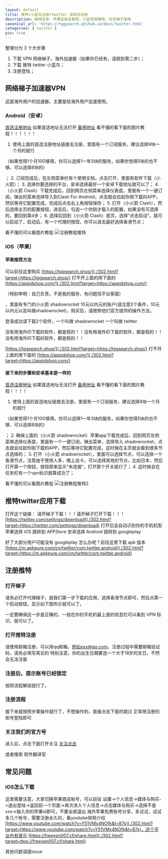 ```yaml
---
layout: default
title: 推特/小蓝鸟注册/twitter 该如何注册
description: 推特安卓、苹果安装全教程，小蓝视频推特，包含梯子使用
canonical_url: 'https://tggsearch.gtihub.io/docs/twitter.html'
categories: [ twitter ]
pin: true
---
```

整理分为 3 个大步骤
1. 下载 VPN 网络梯子，海外加速器（如果你已经有，请跳到第二步）；
2. 下载 推特 twitter 小蓝鸟；
3. 注册登陆；

## 网络梯子加速器VPN
这是海外用户的加速器，主要是给海外用户加速使用。
### Android（安卓）
[首选注册地址](./302.html?target=https://www.三毛机场.live/#/register?code=6xuhG85m)
如果首选地址无法打开
[备用地址](./302.html?target=https://www.三毛机场.live/#/register?code=6xuhG85m)
看不懂的看下面的图片教程！！！！！！
1. 使用上面的首选注册地址链接去注册，里面有一个订阅服务，建议选择9块一个月的就行 
<p class="red-text-word">（如果觉得1个月10G够用，你可以选择1一年3块的服务，如果你觉得5块的也不够，可以选择8块的）</p>
 ；
2. 订阅完成后，在左侧菜单栏有个使用文档，点击打开，里面有软件下载（小火箭）；
3. 选择你要选择的平台，安卓选择最好一个安卓下载地址就可以了；
4. （小火箭 Clash）下载完成后，回到网页左侧菜单选择仪表盘，里面有一个一键订阅，弹出的菜单选择导入到Clash For Android，点击就会拉起你刚下载的APP，然后等待它配置完成，完成后点击右上角按钮保存；
5. 打开（小火箭 Clash），然后选择主页的配置按钮，进去后，勾选一个你刚才载入的配置，如果没有可选择的，要回到第4步；
6. 选择后回到（小火箭 Clash）首页，选择“点击启动”，就可以启动了，启动后，有一个代理的按钮，你可以进去最好选择香港节点；

看不懂的可以看图片教程
![注册教程推特](https://cdn.jsdelivr.net/gh/tggsearch/tggsearch.github.io/assets/img/android-register.webp)
### iOS（苹果）
#### 苹果推荐方法
可以前往这里购买
[https://tggsearch.shop/](./302.html?target=https://tggsearch.shop/)
打不开上面的用下面的
[https://appidshop.com/](./302.html?target=https://appidshop.com/)
 
<p class="red-text-word">（特别申明：自己负责，不是我的服务，有问题找平台客服）</p>
 ，里面有专门的小火箭 shadowrocket 10元以内元的账户(请注意2个条件，10元以内元以及叫做shadowrocket)，购买后，请按照他们官方提供的操作方法。

登录成功请下载2个软件，一个叫做 shadowrocket 一个叫做 twitter

没有用海外ID下载的软件，都是假的！！没有用海外ID下载的软件，都是假的！！没有用海外ID下载的软件，都是假的！！

[https://tggsearch.shop/](./302.html?target=https://tggsearch.shop/)
打不开上面的用下面的
[https://appidshop.com/](./302.html?target=https://appidshop.com/)
#### 接下来的步骤和安卓基本是一样的
[首选注册地址](./302.html?target=https://bit.ly/3LhP25y)
如果首选地址无法打开
[备用地址](./302.html?target=https://www.三毛机场.live/#/register?code=6xuhG85m)
看不懂的看下面的图片教程！！！！
1. 使用上面的首选地址链接去注册，里面有一个订阅服务，建议选择9块一个月的就行 
<p class="red-text-word">（如果觉得1个月10G够用，你可以选择1一年3块的服务，如果你觉得5块的也不够，可以选择8块的）</p>
 ；
2. 确保上面的（小火箭 shadowrocket）苹果app下载完成后，回到网页左侧菜单选择仪表盘，里面有一个一键订阅，弹出菜单，选择导入 shadowrocket，点击就会拉起你刚下载的APP，然后等待它配置完成，这时候在主页就会看到很多节点选择的；
3. 打开（小火箭 shadowrocket），里面可以选择节点，可以选择一个香港节点，注意由于使用人多，晚上会卡，可以选择其他的节点，比如日本，然后打开第一个按钮，按钮原来显示“未连接”，打开那个开关就行了；
4. 这时候会在任务栏有一个vpn标识就算成功了；

看不懂的可以看图片教程
![注册教程推特2](https://cdn.jsdelivr.net/gh/tggsearch/tggsearch.github.io/assets/img/ios-register.webp)
## 推特twitter应用下载
打开这个链接：
请开梯子下载！！！请开梯子打开下载！！！
[https://twitter.com/settings/download](./302.html?target=https://twitter.com/settings/download)
打开后会自动识别你的手机机型
苹果选择 iOS 跳转到 APPStore
安卓选择 Android 跳转到 googleplay

好了大部分用户可能没有 googleplay 怎么办呢？前往这里下载 apk 版本
[https://m.apkpure.com/cn/twitter/com.twitter.android](./302.html?target=https://m.apkpure.com/cn/twitter/com.twitter.android)
## 注册推特
### 打开梯子
请务必打开代理梯子，就我们第一步下载的应用，选择香港节点即可，然后点第一个启动按钮，显示如下图所示就可以了。 
<p class="red-text-word">一定要确保这一步是正确的，一般在你的手机的最上面的信息栏可以看到 VPN 标识，就可以了。</p>
 
### 打开推特注册
请使用邮箱注册，可以用qq邮箱，例如xxx@qq.com，注册过程中需要邮箱验证码，请务必填写真实的
特别注意，你的出生日期要选一个大于18岁的生日，不然会无法注册

### 注册后，提示账号已经锁定
按照流程解锁就行了。

### 注册流程
接下来就按照步骤操作就行了，不想操作的，直接点击下面的跳过
正常用注册的账号登陆即可
### 关注我们的官方号
进入后，点击下面打开关注
[关注点击](./302.html?target=https://twitter.com/softwareLatn)

或者搜索 软件翻译官
## 常见问题
### iOS怎么下载
这里需要注意，大家切换苹果商店账号，可以前往 设置->个人信息->媒体与购买->退出登陆->返回前一个页面->再次进入个人信息->点击媒体与购买->选择不是xxx->输入你的苹果id即可，不要全部退出
海外苹果免费账号分享，多试试，试试多几个账号，需要注册永久的，看youtube视频介绍[https://www.youtube.com/watch?v=Y51VMx4NOfk&t=87s](./302.html?target=https://www.youtube.com/watch?v=Y51VMx4NOfk&t=87s)，这个平台也有提示 [https://freevpn007.cf/share.html](./302.html?target=ttps://freevpn007.cf/share.html)

 
<p class="red-text-word">其他问题请提issue</p>
 
